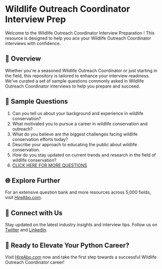 # Wildlife Outreach Coordinator Interview Prep

Welcome to the Wildlife Outreach Coordinator Interview Preparation ! This resource is designed to help you ace your Wildlife Outreach Coordinator interviews with confidence.

## 🚀 Overview

Whether you're a seasoned Wildlife Outreach Coordinator or just starting in the field, this repository is tailored to enhance your interview readiness. We've curated a set of sample questions commonly asked in Wildlife Outreach Coordinator interviews to help you prepare and succeed.

## 📝 Sample Questions

1. Can you tell us about your background and experience in wildlife conservation?
2. What motivated you to pursue a career in wildlife conservation and outreach?
3. What do you believe are the biggest challenges facing wildlife conservation efforts today?
4. Describe your approach to educating the public about wildlife conservation.
5. How do you stay updated on current trends and research in the field of wildlife conservation?
6. [CLICK HERE FOR MORE QUESTIONS](https://hireabo.com/job/10_3_25/Wildlife%20Outreach%20Coordinator)

## 🌐 Explore Further

For an extensive question bank and more resources across 5,000 fields, visit [HireAbo.com](https://www.hireabo.com).

## 📱 Connect with Us

Stay updated on the latest industry insights and interview tips. Follow us on [Twitter](https://twitter.com/hireabo) and [LinkedIn](https://www.linkedin.com/in/hire-abo-3609972a8/).

## 🚀 Ready to Elevate Your Python Career?

Visit [HireAbo.com](https://www.hireabo.com) now and take the first step towards a successful Wildlife Outreach Coordinator career!
